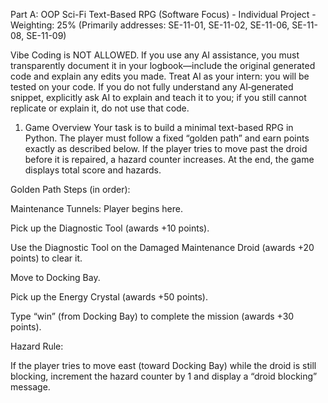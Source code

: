 Part A: OOP Sci-Fi Text-Based RPG (Software Focus) - Individual Project - Weighting: 25%
(Primarily addresses: SE-11-01, SE-11-02, SE-11-06, SE-11-08, SE-11-09)

Vibe Coding is NOT ALLOWED. If you use any AI assistance, you must transparently document it in your logbook—include the original generated code and explain any edits you made. Treat AI as your intern: you will be tested on your code. If you do not fully understand any AI‐generated snippet, explicitly ask AI to explain and teach it to you; if you still cannot replicate or explain it, do not use that code.

1. Game Overview
Your task is to build a minimal text-based RPG in Python. The player must follow a fixed “golden path” and earn points exactly as described below. If the player tries to move past the droid before it is repaired, a hazard counter increases. At the end, the game displays total score and hazards.

Golden Path Steps (in order):

Maintenance Tunnels: Player begins here.

Pick up the Diagnostic Tool (awards +10 points).

Use the Diagnostic Tool on the Damaged Maintenance Droid (awards +20 points) to clear it.

Move to Docking Bay.

Pick up the Energy Crystal (awards +50 points).

Type “win” (from Docking Bay) to complete the mission (awards +30 points).

Hazard Rule:

If the player tries to move east (toward Docking Bay) while the droid is still blocking, increment the hazard counter by 1 and display a “droid blocking” message.


